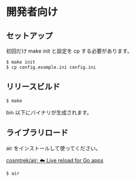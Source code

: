 # 開発者向け

## セットアップ

初回だけ make init と設定を cp する必要があります。

```console
$ make init
$ cp config.example.ini config.ini
```

## リリースビルド

```console
$ make
```

bin 以下にバイナリが生成されます。

## ライブラリロード

air をインストールして使ってください。

[cosmtrek/air: ☁️ Live reload for Go apps](https://github.com/cosmtrek/air)

```console
$ air
```

